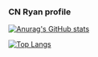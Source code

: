 ### CN Ryan profile

[![Anurag's GitHub stats](https://github-readme-stats.vercel.app/api?username=Ryannhasacat&show_icons=true&count_private=true&theme=radical)](https://github.com/anuraghazra/github-readme-stats)

[![Top Langs](https://github-readme-stats.vercel.app/api/top-langs/?username=Ryannhasacat&layout=compact&bg_color=#FF6A6A,#8A2BE2)](https://github.com/anuraghazra/github-readme-stats)
<!--
**Ryannhasacat/Ryannhasacat** is a ✨ _special_ ✨ repository because its `README.md` (this file) appears on your GitHub profile.

Here are some ideas to get you started:

- 🔭 I’m currently working on ...
- 🌱 I’m currently learning ...
- 👯 I’m looking to collaborate on ...
- 🤔 I’m looking for help with ...
- 💬 Ask me about ...
- 📫 How to reach me: ...
- 😄 Pronouns: ...
- ⚡ Fun fact: ...
-->
